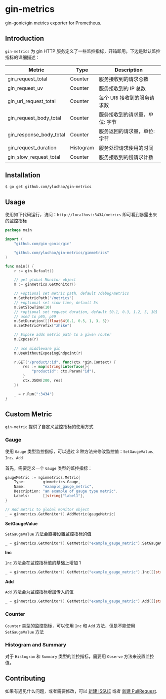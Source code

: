 # gin-metrics
gin-gonic/gin metrics exporter for Prometheus.


## Introduction

`gin-metrics` 为 gin HTTP 服务定义了一些监控指标，开箱即用。下边是默认监控指标的详细描述：  


| Metric                  | Type      | Description                                         |
| ----------------------- | --------- | --------------------------------------------------- |
| gin_request_total       | Counter   | 服务接收到的请求总数                |
| gin_request_uv          | Counter   | 服务接收到的 IP 总数                     |
| gin_uri_request_total   | Counter   | 每个 URI 接收到的服务请求数 |
| gin_request_body_total  | Counter   | 服务接收到的请求量，单位: 字节   |
| gin_response_body_total | Counter   | 服务返回的请求量，单位: 字节      |
| gin_request_duration    | Histogram | 服务处理请求使用的时间         |
| gin_slow_request_total  | Counter   | 服务接收到的慢请求计数     |


## Installation

```bash
$ go get github.com/yluchao/gin-metrics
```

## Usage

使用如下代码运行，访问：`http://localhost:3434/metrics` 即可看到暴露出来的监控指标

```go
package main

import (
	"github.com/gin-gonic/gin"

	"github.com/yluchao/gin-metrics/ginmetrics"
)

func main() {
	r := gin.Default()

	// get global Monitor object
	m := ginmetrics.GetMonitor()

	// +optional set metric path, default /debug/metrics
	m.SetMetricPath("/metrics")
	// +optional set slow time, default 5s
	m.SetSlowTime(10)
	// +optional set request duration, default {0.1, 0.3, 1.2, 5, 10}
	// used to p95, p99
	m.SetDuration([]float64{0.1, 0.5, 1, 3, 5})
	m.SetMetricPrefix("zhike")

	// Expose adds metric path to a given router
	m.Expose(r)
	
	// use middleware gin
	m.UseWithoutExposingEndpoint(r)

	r.GET("/product/:id", func(ctx *gin.Context) {
		res := map[string]interface{}{
			"productId": ctx.Param("id"),
		}
		ctx.JSON(200, res)
	})

	_ = r.Run(":3434")
}

```

## Custom Metric

`gin-metric` 提供了自定义监控指标的使用方式

### Gauge

使用 `Gauge` 类型监控指标，可以通过 3 种方法来修改监控值：`SetGaugeValue`、`Inc`、`Add`

首先，需要定义一个 `Gauge` 类型的监控指标：

```go
gaugeMetric := &ginmetrics.Metric{
    Type:        ginmetrics.Gauge,
    Name:        "example_gauge_metric",
    Description: "an example of gauge type metric",
    Labels:      []string{"label1"},
}

// Add metric to global monitor object
_ = ginmetrics.GetMonitor().AddMetric(gaugeMetric)
```

**SetGaugeValue** 

`SetGaugeValue` 方法会直接设置监控指标的值

```go
_ = ginmetrics.GetMonitor().GetMetric("example_gauge_metric").SetGaugeValue([]string{"label_value1"}, 0.1)
```

**Inc**

`Inc` 方法会在监控指标值的基础上增加 1

```go
_ = ginmetrics.GetMonitor().GetMetric("example_gauge_metric").Inc([]string{"label_value1"})
```

**Add**

`Add` 方法会为监控指标增加传入的值

```go
_ = ginmetrics.GetMonitor().GetMetric("example_gauge_metric").Add([]string{"label_value1"}, 0.2)
```

### Counter

`Counter` 类型的监控指标，可以使用 `Inc` 和 `Add` 方法，但是不能使用 `SetGaugeValue` 方法


### Histogram and Summary

对于 `Histogram` 和 `Summary` 类型的监控指标，需要用 `Observe` 方法来设置监控值。

## Contributing

如果有遇见什么问题，或者需要修改，可以  [新建 ISSUE](https://github.com/yluchao/gin-metrics/issues/new) 
或者 [新建 PullRequest](https://github.com/yluchao/gin-metrics/pulls). 

